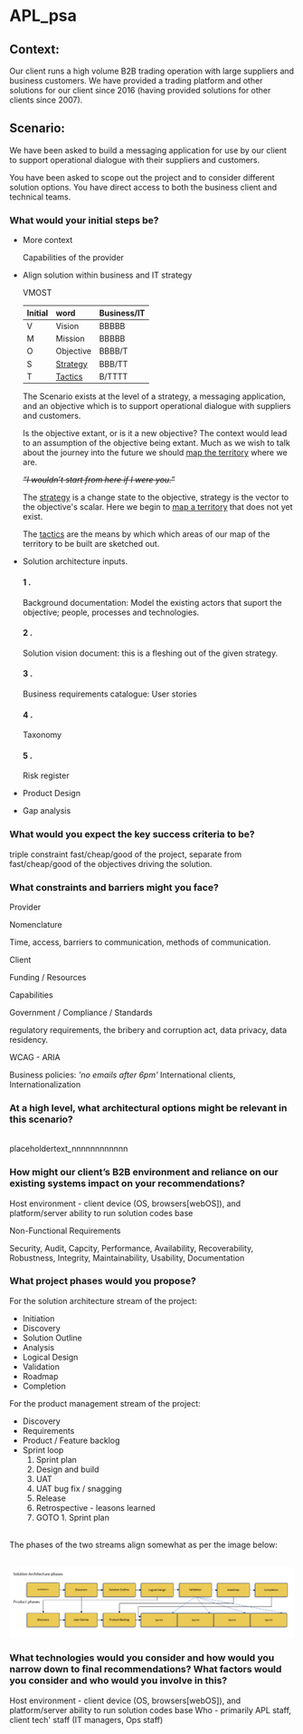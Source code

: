 # APL_psa


## Context:

Our client runs a high volume B2B trading operation with large suppliers and business customers. We have provided a trading platform and other solutions for our client since 2016 (having provided solutions for other clients since 2007). 



## Scenario:

We have been asked to build a messaging application for use by our client to support operational dialogue with their suppliers and customers.

You have been asked to scope out the project and to consider different solution options. You have direct access to both the business client and technical teams.

### What would your initial steps be?

* More context

    Capabilities of the provider


* Align solution within business and IT strategy

    VMOST

    | Initial | word      | Business/IT |
    |---------|-----------|-------------|
    | V       | Vision    |  BBBBB      |
    | M       | Mission   |  BBBBB      |
    | O       | Objective |  BBBB/T     |
    | S       | [Strategy](#2)  |  BBB/TT     |
    | T       | [Tactics](#3)   |  B/TTTT     |

    The Scenario exists at the level of a strategy, a messaging application, and an objective which is to support operational dialogue with suppliers and customers.

    Is the objective extant, or is it a new objective? The context would lead to an assumption of the objective being extant. Much as we wish to talk about the journey into the future we should [map the territory](#1) where we are.

    ~~*“I wouldn’t start from here if I were you.”*~~

    The [strategy](#2) is a change state to the objective, strategy is the vector to the objective's scalar. Here we begin to [map a territory](#2) that does not yet exist.

    The [tactics](#3) are the means by which which areas of our map of the territory to be built are sketched out.

    
* Solution architecture inputs.

    #### 1 .
    Background documentation: Model the existing actors that suport the objective; people, processes and technologies.
    
    #### 2 .
    Solution vision document: this is a fleshing out of the given strategy.
    #### 3 .
    Business requirements catalogue:
    User stories

    #### 4 .

    Taxonomy

    #### 5 . 

    Risk register


* Product Design

* Gap analysis

### What would you expect the key success criteria to be?

triple constraint fast/cheap/good of the project, separate from fast/cheap/good of the objectives driving the solution.


### What constraints and barriers might you face?

Provider 

Nomenclature

Time, access, barriers to communication, methods of communication. 

Client 

Funding / Resources

Capabilities


Government / Compliance / Standards

regulatory requirements, the bribery and corruption act, data privacy, data residency.

WCAG - ARIA


Business policies: *'no emails after 6pm'*
International clients, Internationalization



### At a high level, what architectural options might be relevant in this scenario?
\
placeholdertext_nnnnnnnnnnnn

### How might our client’s B2B environment and reliance on our existing systems impact on your recommendations?

Host environment - client device (OS, browsers\[webOS]\), and platform/server ability to run solution codes base

Non-Functional Requirements

Security, Audit, Capcity, Performance, Availability, Recoverability, Robustness, Integrity, Maintainability, Usability, Documentation


### What project phases would you propose?

For the solution architecture stream of the project: 
* Initiation 
* Discovery
* Solution Outline
* Analysis
* Logical Design
* Validation
* Roadmap
* Completion

For the product management stream of the project:
* Discovery
* Requirements
* Product / Feature backlog
* Sprint loop 
    1. Sprint plan
    2. Design and build
    3. UAT
    4. UAT bug fix / snagging
    5. Release
    6. Retrospective - leasons learned
    7. GOTO 1. Sprint plan

\
The phases of the two streams align somewhat as per the image below:

\
 ![Screenshot1](./media/project_phases.png)

### What technologies would you consider and how would you narrow down to final recommendations? What factors would you consider and who would you involve in this? 

Host environment - client device (OS, browsers\[webOS]\), and platform/server ability to run solution codes base
Who - primarily APL staff, client tech' staff (IT managers, Ops staff)
